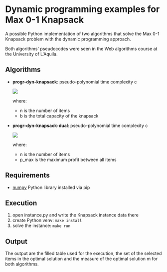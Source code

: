# Dynamic programming examples for Max 0-1 Knapsack

A possible Python implementation of two algorithms that solve the Max 0-1 Knapsack problem with the dynamic programming approach.

Both algorithms' pseudocodes were seen in the Web algorithms course at the University of L'Aquila.

## Algorithms

- **progr-dyn-knapsack**: pseudo-polynomial time complexity c

    <img src="https://render.githubusercontent.com/render/math?bg_white&math=c = O(n \cdot b)">

    where:
    - n is the number of items
    - b is the total capacity of the knapsack

- **progr-dyn-knapsack-dual**: pseudo-polynomial time complexity c

    <img src="https://render.githubusercontent.com/render/math?bg_white&math=c = O(n^2 \cdot p_{max})">

    where:
    - n is the number of items
    - p_max is the maximum profit between all items

## Requirements

- [numpy](https://pypi.org/project/numpy/) Python library installed via pip

## Execution

1. open instance.py and write the Knapsack instance data there
2. create Python venv: ```make install```
3. solve the instance: ```make run```

## Output

The output are the filled table used for the execution, the set of the selected items in the optimal solution and the measure of the optimal solution m for both algorithms.
